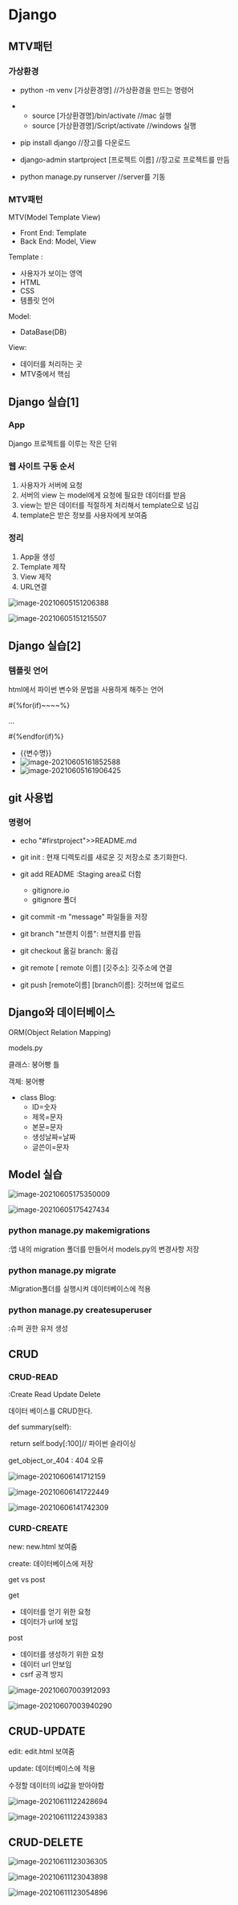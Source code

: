 # Django

## MTV패턴

### 가상환경

+ python -m venv [가상환경명] //가상환경을 만드는 명령어
+ + source [가상환경명]/bin/activate    //mac 실행
  + source [가상환경명]/Script/activate  //windows 실행

+ pip install django //장고를 다운로드
+ django-admin startproject [프로젝트 이름]  //장고로 프로젝트를 만듬
+ python manage.py runserver //server를 기동

### MTV패턴

MTV(Model Template View)

+ Front End: Template
+ Back End: Model, View

Template :

+ 사용자가 보이는 영역
+  HTML
+ CSS
+ 템플릿 언어

Model:

+ DataBase(DB)

View:

+ 데이터를 처리하는 곳
+ MTV중에서 핵심

## Django 실습[1]

### App

Django 프로젝트를 이루는 작은 단위

### 웹 사이트 구동 순서

1. 사용자가 서버에 요청
2. 서버의 view 는 model에게 요청에 필요한 데이터를 받음
3. view는 받은 데이터를 적절하게 처리해서 template으로 넘김
4. template은 받은 정보를 사용자에게 보여줌

### 정리

1. App을 생성
2. Template 제작
3. View 제작
4. URL연결

![image-20210605151206388](C:\Users\안효준\AppData\Roaming\Typora\typora-user-images\image-20210605151206388.png)

![image-20210605151215507](C:\Users\안효준\AppData\Roaming\Typora\typora-user-images\image-20210605151215507.png)

## Django 실습[2]

### 템플릿 언어

html에서 파이썬 변수와 문법을 사용하게 해주는 언어

#{%for(if)~~~~%}

  ...

#{%endfor(if)%}

+ {{변수명}}
+ ![image-20210605161852588](C:\Users\안효준\AppData\Roaming\Typora\typora-user-images\image-20210605161852588.png)
+ ![image-20210605161906425](C:\Users\안효준\AppData\Roaming\Typora\typora-user-images\image-20210605161906425.png)


## git 사용법

### 명령어

+ echo "#firstproject">>README.md
+ git init : 현재 디렉토리를 새로운 깃 저장소로 초기화한다.
+ git add README :Staging area로 더함
  + gitignore.io
  + gitignore 폴더

+ git commit -m "message" 파일들을 저장
+ git branch "브랜치 이름": 브랜치를 만듬
+ git checkout 옮길 branch: 옮김

+ git remote [ remote 이름] [깃주소]: 깃주소에 연결

+ git push [remote이름] [branch이름]: 깃허브에 업로드

  

##  Django와 데이터베이스

ORM(Object Relation Mapping)

models.py

클래스: 붕어빵 틀

객체: 붕어빵

+ class Blog:
  + ID=숫자
  + 제목=문자
  +  본문=문자
  + 생성날짜=날짜
  + 글쓴이=문자

  

## Model 실습

![image-20210605175350009](C:\Users\안효준\AppData\Roaming\Typora\typora-user-images\image-20210605175350009.png)

![image-20210605175427434](C:\Users\안효준\AppData\Roaming\Typora\typora-user-images\image-20210605175427434.png)

### python manage.py makemigrations

:앱 내의 migration 폴더를 만들어서 models.py의 변경사항 저장

### python manage.py migrate

:Migration폴더를 실행시켜 데이터베이스에 적용

### python manage.py createsuperuser

:슈퍼 권한 유저 생성



## CRUD

### CRUD-READ

:Create Read Update Delete

데이터 베이스를 CRUD한다.

def summary(self):

​	return self.body[:100]// 파이썬 슬라이싱

get_object_or_404 : 404 오류

![image-20210606141712159](C:\Users\안효준\AppData\Roaming\Typora\typora-user-images\image-20210606141712159.png)

![image-20210606141722449](C:\Users\안효준\AppData\Roaming\Typora\typora-user-images\image-20210606141722449.png)

![image-20210606141742309](C:\Users\안효준\AppData\Roaming\Typora\typora-user-images\image-20210606141742309.png)

### CURD-CREATE

new: new.html 보여줌

create: 데이터베이스에 저장

get vs post

get 

+ 데이터를 얻기 위한 요청
+ 데이터가 url에 보임

post

+ 데이터를 생성하기 위한 요청
+ 데이터 url 안보임
+ csrf 공격 방지

![image-20210607003912093](C:\Users\안효준\AppData\Roaming\Typora\typora-user-images\image-20210607003912093.png)

![image-20210607003940290](C:\Users\안효준\AppData\Roaming\Typora\typora-user-images\image-20210607003940290.png)

## CRUD-UPDATE

edit: edit.html 보여줌

update: 데이터베이스에 적용

수정할 데이터의 id값을 받아야함

![image-20210611122428694](C:\Users\안효준\AppData\Roaming\Typora\typora-user-images\image-20210611122428694.png)

![image-20210611122439383](C:\Users\안효준\AppData\Roaming\Typora\typora-user-images\image-20210611122439383.png)

## CRUD-DELETE

![image-20210611123036305](C:\Users\안효준\AppData\Roaming\Typora\typora-user-images\image-20210611123036305.png)

![image-20210611123043898](C:\Users\안효준\AppData\Roaming\Typora\typora-user-images\image-20210611123043898.png)

![image-20210611123054896](C:\Users\안효준\AppData\Roaming\Typora\typora-user-images\image-20210611123054896.png)
